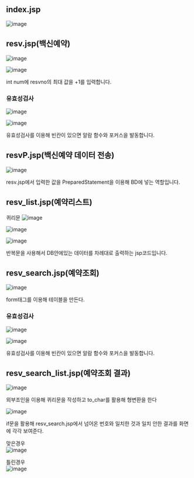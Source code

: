 <h2>index.jsp</h2>

![image](https://user-images.githubusercontent.com/97486359/201593090-85fb3435-9455-4d19-80d2-7ff7890b4b6f.png)

<h2>resv.jsp(백신예약)</h2>

![image](https://user-images.githubusercontent.com/97486359/201593208-ba75f39f-7991-4844-825a-c9b4c1004e18.png)

![image](https://user-images.githubusercontent.com/97486359/201811530-06cfd9f4-2994-4a6d-96c4-8c6b2f7e037d.png)

int num에 resvno의 최대 값을 +1를 입력합니다.

<h3>유효성검사</h3>

![image](https://user-images.githubusercontent.com/97486359/201792025-9fe88d12-fe3f-4fab-bf50-9ba2e0112bf3.png)

![image](https://user-images.githubusercontent.com/97486359/201811631-8bd7ab79-834d-43ee-88d9-bb2f9fa84a3a.png)

유효성검사를 이용해 빈칸이 있으면 알람 함수와 포커스을 발동합니다.

<h2>resvP.jsp(백신예약 데이터 전송)</h2>

![image](https://user-images.githubusercontent.com/97486359/201837628-67b08218-0a5d-423d-a877-ad4358f1d5bd.png)

resv.jsp에서 입력한 값을 PreparedStatement을 이용해 BD에 넣는 역할입니다. 

<h2>resv_list.jsp(예약리스트)</h2>

퀴리문
![image](https://user-images.githubusercontent.com/97486359/201838711-0f069bab-c34e-4696-9009-b49158441aeb.png)

![image](https://user-images.githubusercontent.com/97486359/201838763-aa308729-ded9-46ea-8252-9da0f64c5e34.png)

![image](https://user-images.githubusercontent.com/97486359/201838790-89618d6b-749d-4eba-a81c-87bf6109deeb.png)

반복문을 사용해서 DB안에있는 데이터를 차례대로 출력하는 jsp코드입니다.

<h2>resv_search.jsp(예약조회)</h2>

![image](https://user-images.githubusercontent.com/97486359/201840524-ac6182e2-1ada-4214-805a-e54bb205e3c9.png)

form태그를 이용해 테이블을 만든다.

<h3>유효성검사</h3>

![image](https://user-images.githubusercontent.com/97486359/201840875-4b3c5d63-e3f8-4575-b56a-4c2c678030c5.png)

![image](https://user-images.githubusercontent.com/97486359/201841045-1023fc47-ef92-41a3-a302-327dc207a834.png)

유효성검사를 이용해 빈칸이 있으면 알람 함수와 포커스을 발동합니다.

<h2>resv_search_list.jsp(예약조회 결과)</h2>

![image](https://user-images.githubusercontent.com/97486359/201841553-b83f6697-67e4-4f77-94ce-f4a49153c621.png)

외부조인을 이용해 퀴리문을 작성하고 to_char를 활용해 형변환을 한다

![image](https://user-images.githubusercontent.com/97486359/201842314-705791c8-5024-4b31-96e3-757365af4422.png)

if문을 활용해 resv_search.jsp에서 넘어온 번호와 일치한 것과 일치 안한 결과를 화면에 각각 보여준다.

맞은경우<br>
![image](https://user-images.githubusercontent.com/97486359/201843176-0fb2f91d-a143-4af8-b71a-dada94af70ed.png)

틀린경우<br>
![image](https://user-images.githubusercontent.com/97486359/201843073-d58b24f3-c3ef-4af7-b98a-f2276ee4c26d.png)
